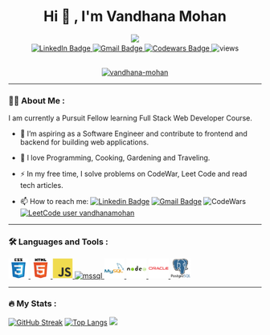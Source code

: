 <h1 align="center">Hi 👋 ,  I'm Vandhana Mohan</h1>
<div id="header" align="center">
  <img src="https://media.giphy.com/media/M9gbBd9nbDrOTu1Mqx/giphy.gif" width="100"/>
  <div id="badges">
    <a href="https://www.linkedin.com/in/vandhanamohan/" target="blank">
      <img src="https://img.shields.io/badge/LinkedIn-blue?style=for-the-badge&logo=linkedin&logoColor=white" alt="LinkedIn Badge"/>
    </a>
    <a href="mohan.vandhana@gmail.com" target="blank">
      <img src="https://img.shields.io/badge/Gmail-red?style=for-the-badge&logo=gmail&logoColor=white" alt="Gmail Badge"/>
    </a>
    <a href="https://www.codewars.com/users/vandhana-mohan" target="blank">
      <img src="https://img.shields.io/badge/Codewars-black?style=for-the-badge&logo=Codewars&logoColor=red" alt="Codewars Badge"/>
    </a>
   <img src="https://komarev.com/ghpvc/?username=VandhanaMohan&style=for-the-badge&color=blue" alt="views"/>
  </div>
  <br />
  
  <a href="https://github.com/ryo-ma/github-profile-trophy"><img src="https://github-profile-trophy.vercel.app/?username=vandhana-mohan" alt="vandhana-mohan" /></a>
  </div>
</div>

---

### :woman_technologist: About Me :
I am currently a Pursuit Fellow learning Full Stack Web Developer Course.

- :telescope:   I’m aspiring as a Software Engineer and contribute to frontend and backend for building web applications.

- :seedling:   I love Programming, Cooking, Gardening and Traveling.

- :zap:   In my free time, I solve problems on CodeWar, Leet Code and read tech articles.

- :mailbox:  How to reach me: [![Linkedin Badge](https://img.shields.io/badge/-VandhanaMohan-blue?style=flat&logo=Linkedin&logoColor=white)](https://www.linkedin.com/in/vandhanamohan/) [![Gmail Badge](https://img.shields.io/badge/-VandhanaMohan-red?style=flat&logo=Gmail&logoColor=white)](mohan.vandhana@gmail.com) ![CodeWars](https://www.codewars.com/users/vandhana-mohan/badges/small?theme=light)[![LeetCode user vandhanamohan](https://img.shields.io/badge/dynamic/json?style=for-the-badge&labelColor=black&color=%23ffa116&label=Solved&query=solvedOverTotal&url=https%3A%2F%2Fleetcode-badge.vercel.app%2Fapi%2Fusers%2Fvandhanamohan&logo=leetcode&logoColor=yellow)](https://leetcode.com/vandhanamohan/) 


---

### :hammer_and_wrench: Languages and Tools :

<p align="left"> <a href="https://www.w3schools.com/css/" target="_blank" rel="noreferrer"> <img src="https://raw.githubusercontent.com/devicons/devicon/master/icons/css3/css3-original-wordmark.svg" alt="css3" width="40" height="40"/> </a> <a href="https://www.w3.org/html/" target="_blank" rel="noreferrer"> <img src="https://raw.githubusercontent.com/devicons/devicon/master/icons/html5/html5-original-wordmark.svg" alt="html5" width="40" height="40"/> </a> <a href="https://developer.mozilla.org/en-US/docs/Web/JavaScript" target="_blank" rel="noreferrer"> <img src="https://raw.githubusercontent.com/devicons/devicon/master/icons/javascript/javascript-original.svg" alt="javascript" width="40" height="40"/> </a> <a href="https://www.microsoft.com/en-us/sql-server" target="_blank" rel="noreferrer"> <img src="https://www.svgrepo.com/show/303229/microsoft-sql-server-logo.svg" alt="mssql" width="40" height="40"/> </a> <a href="https://www.mysql.com/" target="_blank" rel="noreferrer"> <img src="https://raw.githubusercontent.com/devicons/devicon/master/icons/mysql/mysql-original-wordmark.svg" alt="mysql" width="40" height="40"/> </a> <a href="https://nodejs.org" target="_blank" rel="noreferrer"> <img src="https://raw.githubusercontent.com/devicons/devicon/master/icons/nodejs/nodejs-original-wordmark.svg" alt="nodejs" width="40" height="40"/> </a> <a href="https://www.oracle.com/" target="_blank" rel="noreferrer"> <img src="https://raw.githubusercontent.com/devicons/devicon/master/icons/oracle/oracle-original.svg" alt="oracle" width="40" height="40"/> </a> <a href="https://www.postgresql.org" target="_blank" rel="noreferrer"> <img src="https://raw.githubusercontent.com/devicons/devicon/master/icons/postgresql/postgresql-original-wordmark.svg" alt="postgresql" width="40" height="40"/> </a> </p>

---

### :fire: My Stats :
[![GitHub Streak](http://github-readme-streak-stats.herokuapp.com?user=Vandhana-Mohan&theme=dark&background=000000)](https://git.io/streak-stats)
[![Top Langs](https://github-readme-stats.vercel.app/api/top-langs/?username=Vandhana-Mohan&layout=compact&theme=vision-friendly-dark)](https://github.com/anuraghazra/github-readme-stats)
<img height="180em" src="https://github-readme-stats.vercel.app/api?username=Vandhana-Mohan&show_icons=true&hide_border=true&&count_private=true&include_all_commits=true" />
